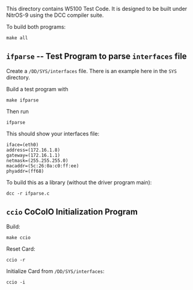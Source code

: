 This directory contains W5100 Test Code.  It is designed to be built 
under NitrOS-9 using the DCC compiler suite.

To build both programs:

    make all


## `ifparse` -- Test Program to parse `interfaces` file
Create a `/DD/SYS/interfaces` file.  There is an example here in the `SYS` directory.

Build a test program with

    make ifparse

Then run

    ifparse

This should show your interfaces file:

    iface=(eth0)
    address=(172.16.1.8)
    gateway=(172.16.1.1)
    netmask=(255.255.255.0)
    macaddr=(5c:26:0a:c0:ff:ee)
    phyaddr=(ff68)

To build this as a library (without the driver program main):

    dcc -r ifparse.c

## `ccio` CoCoIO Initialization Program

Build:

    make ccio

Reset Card:

    ccio -r

Initialize Card from `/DD/SYS/interfaces`:

    ccio -i
